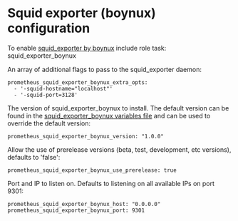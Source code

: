 # Squid exporter (boynux) configuration

To enable [squid_exporter by boynux](https://github.com/boynux/squid-exporter) include role task: squid_exporter_boynux

An array of additional flags to pass to the squid_exporter daemon:

    prometheus_squid_exporter_boynux_extra_opts:
      - '-squid-hostname="localhost"'
      - '-squid-port=3128'

The version of squid_exporter_boynux to install. The default version can be found in the [squid_exporter_boynux variables file](../vars/software/squid_exporter_boynux.yml) and can be used to override the default version:

    prometheus_squid_exporter_boynux_version: "1.0.0"

Allow the use of prerelease versions (beta, test, development, etc versions), defaults to 'false':

    prometheus_squid_exporter_boynux_use_prerelease: true

Port and IP to listen on. Defaults to listening on all available IPs on port 9301:

    prometheus_squid_exporter_boynux_host: "0.0.0.0"
    prometheus_squid_exporter_boynux_port: 9301

